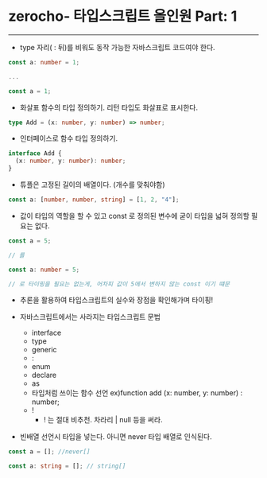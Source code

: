 # zerocho- 타입스크립트 올인원 Part: 1

---

- type 자리( : 뒤)를 비워도 동작 가능한 자바스크립트 코드여야 한다.

```ts
const a: number = 1;

...

const a = 1;
```

- 화살표 함수의 타입 정의하기.
  리턴 타입도 화살표로 표시한다.

```ts
type Add = (x: number, y: number) => number;
```

- 인터페이스로 함수 타입 정의하기.

```ts
interface Add {
  (x: number, y: number): number;
}
```

- 튜플은 고정된 길이의 배열이다. (개수를 맞춰야함)

```ts
const a: [number, number, string] = [1, 2, "4"];
```

- 값이 타입의 역할을 할 수 있고 const 로 정의된 변수에 굳이 타입을 넓혀 정의할 필요는 없다.

```ts
const a = 5;

// 를

const a: number = 5;

// 로 타이핑을 필요는 없는게, 어차피 값이 5에서 변하지 않는 const 이기 떄문
```

- 추론을 활용하여 타입스크립트의 실수와 장점을 확인해가며 타이핑!

- 자바스크립트에서는 사라지는 타입스크립트 문법

  - interface
  - type
  - generic
  - :
  - enum
  - declare
  - as
  - 타입처럼 쓰이는 함수 선언 ex)function add (x: number, y: number) : number;
  - !
    - ! 는 절대 비추천. 차라리 | null 등을 써라.

- 빈배열 선언시 타입을 넣는다. 아니면 never 타입 배열로 인식된다.

```ts
const a = []; //never[]

const a: string = []; // string[]
```
